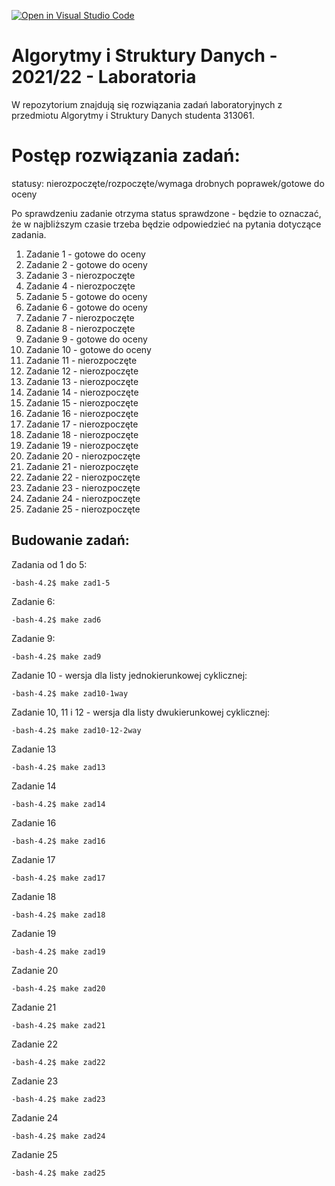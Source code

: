 [![Open in Visual Studio Code](https://classroom.github.com/assets/open-in-vscode-c66648af7eb3fe8bc4f294546bfd86ef473780cde1dea487d3c4ff354943c9ae.svg)](https://classroom.github.com/online_ide?assignment_repo_id=9034069&assignment_repo_type=AssignmentRepo)
# Algorytmy i Struktury Danych - 2021/22 - Laboratoria

W repozytorium znajdują się rozwiązania zadań laboratoryjnych z przedmiotu Algorytmy i Struktury Danych studenta 313061.

# Postęp rozwiązania zadań:

statusy: nierozpoczęte/rozpoczęte/wymaga drobnych poprawek/gotowe do oceny

Po sprawdzeniu zadanie otrzyma status sprawdzone - będzie to oznaczać, że w najbliższym czasie trzeba będzie odpowiedzieć na pytania dotyczące zadania.

1. Zadanie 1 - gotowe do oceny
2. Zadanie 2 - gotowe do oceny
3. Zadanie 3 - nierozpoczęte
4. Zadanie 4 - nierozpoczęte
5. Zadanie 5 - gotowe do oceny
6. Zadanie 6 - gotowe do oceny
7. Zadanie 7 - nierozpoczęte
8. Zadanie 8 - nierozpoczęte
9. Zadanie 9 - gotowe do oceny
10. Zadanie 10 - gotowe do oceny
11. Zadanie 11 - nierozpoczęte
12. Zadanie 12 - nierozpoczęte
13. Zadanie 13 - nierozpoczęte
14. Zadanie 14 - nierozpoczęte
15. Zadanie 15 - nierozpoczęte
16. Zadanie 16 - nierozpoczęte
17. Zadanie 17 - nierozpoczęte
18. Zadanie 18 - nierozpoczęte
19. Zadanie 19 - nierozpoczęte
20. Zadanie 20 - nierozpoczęte
21. Zadanie 21 - nierozpoczęte
22. Zadanie 22 - nierozpoczęte
23. Zadanie 23 - nierozpoczęte
24. Zadanie 24 - nierozpoczęte
25. Zadanie 25 - nierozpoczęte

## Budowanie zadań:
Zadania od 1 do 5:
```console
-bash-4.2$ make zad1-5
```
Zadanie 6: 
```console
-bash-4.2$ make zad6
```
Zadanie 9:
```console
-bash-4.2$ make zad9
```
Zadanie 10 - wersja dla listy jednokierunkowej cyklicznej:
```console
-bash-4.2$ make zad10-1way
```
Zadanie 10, 11 i 12 - wersja dla listy dwukierunkowej cyklicznej:
```console
-bash-4.2$ make zad10-12-2way
```
Zadanie 13
```console
-bash-4.2$ make zad13
```
Zadanie 14
```console
-bash-4.2$ make zad14
```
Zadanie 16
```console
-bash-4.2$ make zad16
```
Zadanie 17
```console
-bash-4.2$ make zad17
```
Zadanie 18
```console
-bash-4.2$ make zad18
```
Zadanie 19
```console
-bash-4.2$ make zad19
```
Zadanie 20
```console
-bash-4.2$ make zad20
```
Zadanie 21
```console
-bash-4.2$ make zad21
```
Zadanie 22
```console
-bash-4.2$ make zad22
```
Zadanie 23
```console
-bash-4.2$ make zad23
```
Zadanie 24
```console
-bash-4.2$ make zad24
```
Zadanie 25
```console
-bash-4.2$ make zad25
```
